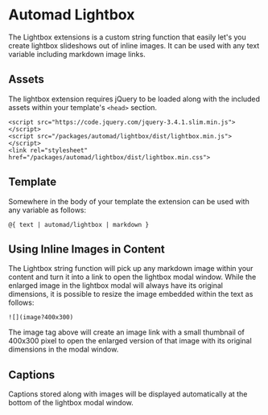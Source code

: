 # Automad Lightbox

The Lightbox extensions is a custom string function that easily let's you create lightbox slideshows out of inline images. It can be used with any text variable including markdown image links. 

## Assets

The lightbox extension requires jQuery to be loaded along with the included assets within your template's `<head>` section.

    <script src="https://code.jquery.com/jquery-3.4.1.slim.min.js"></script>
    <script src="/packages/automad/lightbox/dist/lightbox.min.js"></script>
    <link rel="stylesheet" href="/packages/automad/lightbox/dist/lightbox.min.css">

## Template

Somewhere in the body of your template the extension can be used with any variable as follows:

    @{ text | automad/lightbox | markdown }

## Using Inline Images in Content

The Lightbox string function will pick up any markdown image within your content and turn it into a link to open the lightbox modal window. While the enlarged image in the lightbox modal will always have its original dimensions, it is possible to resize the image embedded within the text as follows:

    ![](image?400x300)

The image tag above will create an image link with a small thumbnail of 400x300 pixel to open the enlarged version of that image with its original dimensions in the modal window.

## Captions

Captions stored along with images will be displayed automatically at the bottom of the lightbox modal window.